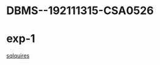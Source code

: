 # DBMS--192111315-CSA0526
# exp-1
[sqlquires](https://github.com/pragathi1315/DBMS--192111315-CSA0526/blob/main/dbms%20exp%201.txt)


